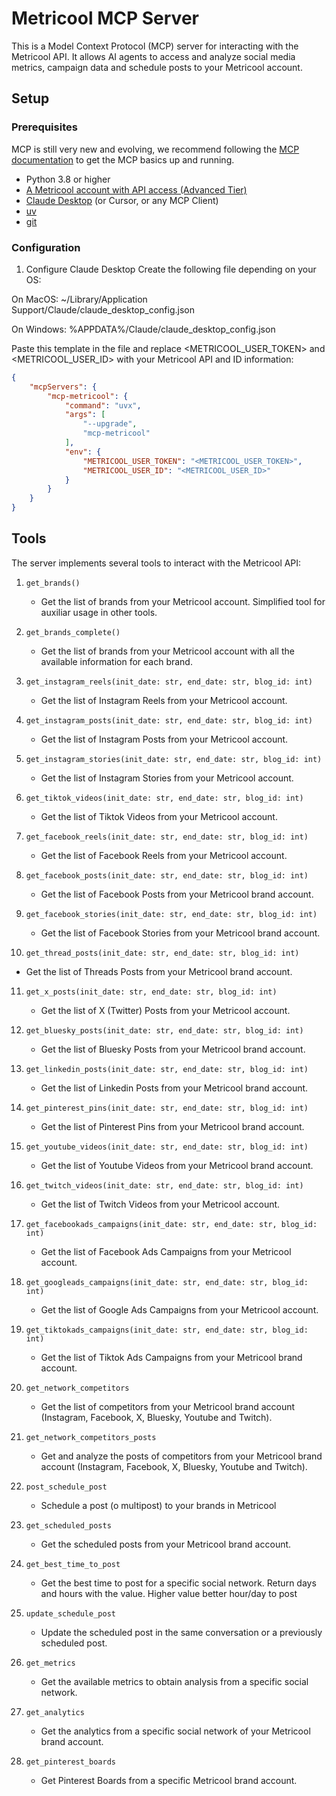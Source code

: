 # Metricool MCP Server

This is a Model Context Protocol (MCP) server for interacting with the Metricool API. It allows AI agents to access and analyze social media metrics, campaign data and schedule posts to your Metricool account.

## Setup

### Prerequisites
MCP is still very new and evolving, we recommend following the [MCP documentation](https://modelcontextprotocol.io/quickstart#prerequisites) to get the MCP basics up and running.

- Python 3.8 or higher
- [A Metricool account with API access (Advanced Tier)](https://metricool.com)
- [Claude Desktop](https://claude.ai/) (or Cursor, or any MCP Client)
- [uv](https://docs.astral.sh/uv/getting-started/installation/)
- [git](https://git-scm.com/downloads/)

### Configuration
1. Configure Claude Desktop
Create the following file depending on your OS:

On MacOS: ~/Library/Application Support/Claude/claude_desktop_config.json

On Windows: %APPDATA%/Claude/claude_desktop_config.json

Paste this template in the file and replace <METRICOOL_USER_TOKEN> and <METRICOOL_USER_ID> with your Metricool API and ID information:

```json
{
    "mcpServers": {
        "mcp-metricool": {
            "command": "uvx",
            "args": [
                "--upgrade",
                "mcp-metricool"
            ],
            "env": {
                "METRICOOL_USER_TOKEN": "<METRICOOL_USER_TOKEN>",
                "METRICOOL_USER_ID": "<METRICOOL_USER_ID>"
            }
        }
    }
}
```

## Tools
The server implements several tools to interact with the Metricool API:

1. `get_brands()`
   - Get the list of brands from your Metricool account. Simplified tool for auxiliar usage in other tools.

2. `get_brands_complete()`
   - Get the list of brands from your Metricool account with all the available information for each brand.

3. `get_instagram_reels(init_date: str, end_date: str, blog_id: int)`
   - Get the list of Instagram Reels from your Metricool account.

4. `get_instagram_posts(init_date: str, end_date: str, blog_id: int)`
   - Get the list of Instagram Posts from your Metricool account.

5. `get_instagram_stories(init_date: str, end_date: str, blog_id: int)`
   - Get the list of Instagram Stories from your Metricool account.

6. `get_tiktok_videos(init_date: str, end_date: str, blog_id: int)`
   - Get the list of Tiktok Videos from your Metricool account.

7. `get_facebook_reels(init_date: str, end_date: str, blog_id: int)`
   - Get the list of Facebook Reels from your Metricool account.

8. `get_facebook_posts(init_date: str, end_date: str, blog_id: int)`
   - Get the list of Facebook Posts from your Metricool brand account.

9. `get_facebook_stories(init_date: str, end_date: str, blog_id: int)`
   - Get the list of Facebook Stories from your Metricool brand account.

10. `get_thread_posts(init_date: str, end_date: str, blog_id: int)`
   - Get the list of Threads Posts from your Metricool brand account.

11. `get_x_posts(init_date: str, end_date: str, blog_id: int)`
    - Get the list of X (Twitter) Posts from your Metricool account.

12. `get_bluesky_posts(init_date: str, end_date: str, blog_id: int)`
    - Get the list of Bluesky Posts from your Metricool brand account.

13. `get_linkedin_posts(init_date: str, end_date: str, blog_id: int)`
    - Get the list of Linkedin Posts from your Metricool brand account.

14. `get_pinterest_pins(init_date: str, end_date: str, blog_id: int)`
    - Get the list of Pinterest Pins from your Metricool brand account.

15. `get_youtube_videos(init_date: str, end_date: str, blog_id: int)`
    - Get the list of Youtube Videos from your Metricool brand account.

16. `get_twitch_videos(init_date: str, end_date: str, blog_id: int)`
    - Get the list of Twitch Videos from your Metricool account.

17. `get_facebookads_campaigns(init_date: str, end_date: str, blog_id: int)`
    - Get the list of Facebook Ads Campaigns from your Metricool account.

18. `get_googleads_campaigns(init_date: str, end_date: str, blog_id: int)`
    - Get the list of Google Ads Campaigns from your Metricool account.

19. `get_tiktokads_campaigns(init_date: str, end_date: str, blog_id: int)`
    - Get the list of Tiktok Ads Campaigns from your Metricool brand account.

20. `get_network_competitors`
    - Get the list of competitors from your Metricool brand account (Instagram, Facebook, X, Bluesky, Youtube and Twitch).

21. `get_network_competitors_posts`
    - Get and analyze the posts of competitors from your Metricool brand account (Instagram, Facebook, X, Bluesky, Youtube and Twitch).
    
22. `post_schedule_post`
    - Schedule a post (o multipost) to your brands in Metricool

23. `get_scheduled_posts`
    - Get the scheduled posts from your Metricool brand account.

24. `get_best_time_to_post`
    - Get the best time to post for a specific social network. Return days and hours with the value. Higher value better hour/day to post

25. `update_schedule_post`
    - Update the scheduled post in the same conversation or a previously scheduled post.

26. `get_metrics`
    - Get the available metrics to obtain analysis from a specific social network.

27. `get_analytics`
    - Get the analytics from a specific social network of your Metricool brand account.

28. `get_pinterest_boards`
    - Get Pinterest Boards from a specific Metricool brand account.
